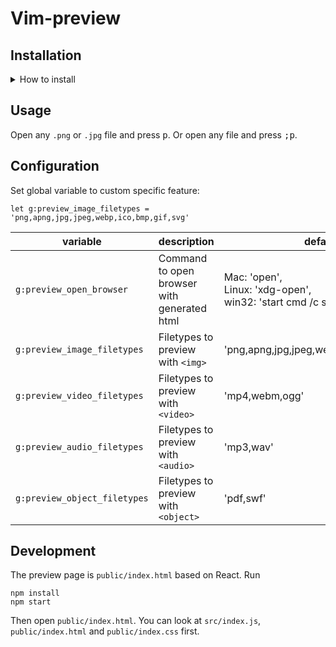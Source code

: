 # Vim-preview

## Installation

<details>
<summary><a>How to install</a></summary>

- [VundleVim][2]

        Plugin 'leafOfTree/vim-preview'

- [vim-pathogen][5]

        cd ~/.vim/bundle && \
        git clone https://github.com/leafOfTree/vim-preview --depth 1

- [vim-plug][7]

        Plug 'leafOfTree/vim-preview'
        :PlugInstall

- Or manually, clone this plugin to `path/to/this_plugin`, and add it to `rtp` in vimrc

        set rtp+=path/to/this_plugin

<br />
</details>

## Usage

Open any `.png` or `.jpg` file and press <kbd>p</kbd>. Or open any file and press <kbd>;p</kbd>.

## Configuration

Set global variable to custom specific feature:

    let g:preview_image_filetypes = 'png,apng,jpg,jpeg,webp,ico,bmp,gif,svg'

| variable                     | description                                 | default                                                                  |
|------------------------------|---------------------------------------------|--------------------------------------------------------------------------|
| `g:preview_open_browser`     | Command to open browser with generated html | Mac: 'open',<br>Linux: 'xdg-open',<br>win32: 'start cmd /c start chrome' |
| `g:preview_image_filetypes`  | Filetypes to preview with `<img>`           | 'png,apng,jpg,jpeg,webp,ico,bmp,gif,svg'                                 |
| `g:preview_video_filetypes`  | Filetypes to preview with `<video>`         | 'mp4,webm,ogg'                                                           |
| `g:preview_audio_filetypes`  | Filetypes to preview with `<audio>`         | 'mp3,wav'                                                                |
| `g:preview_object_filetypes` | Filetypes to preview with `<object>`        | 'pdf,swf'                                                                |

## Development

The preview page is `public/index.html` based on React. Run

    npm install 
    npm start

Then open `public/index.html`. You can look at `src/index.js`, `public/index.html` and `public/index.css` first.

[2]: https://github.com/VundleVim/Vundle.vim
[5]: https://github.com/tpope/vim-pathogen
[7]: https://github.com/junegunn/vim-plug
